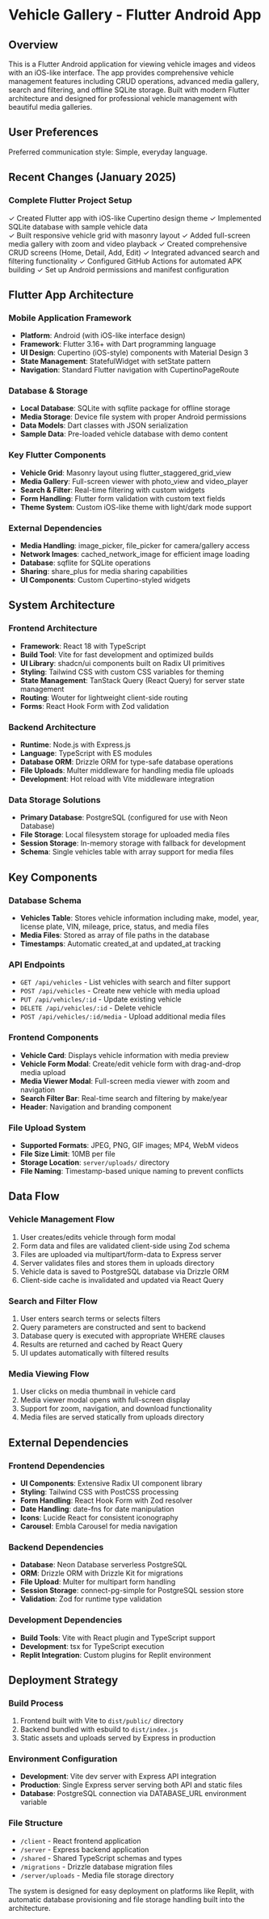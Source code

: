 # Vehicle Gallery - Flutter Android App

## Overview

This is a Flutter Android application for viewing vehicle images and videos with an iOS-like interface. The app provides comprehensive vehicle management features including CRUD operations, advanced media gallery, search and filtering, and offline SQLite storage. Built with modern Flutter architecture and designed for professional vehicle management with beautiful media galleries.

## User Preferences

Preferred communication style: Simple, everyday language.

## Recent Changes (January 2025)

### Complete Flutter Project Setup
✓ Created Flutter app with iOS-like Cupertino design theme
✓ Implemented SQLite database with sample vehicle data  
✓ Built responsive vehicle grid with masonry layout
✓ Added full-screen media gallery with zoom and video playback
✓ Created comprehensive CRUD screens (Home, Detail, Add, Edit)
✓ Integrated advanced search and filtering functionality
✓ Configured GitHub Actions for automated APK building
✓ Set up Android permissions and manifest configuration

## Flutter App Architecture

### Mobile Application Framework
- **Platform**: Android (with iOS-like interface design)
- **Framework**: Flutter 3.16+ with Dart programming language
- **UI Design**: Cupertino (iOS-style) components with Material Design 3
- **State Management**: StatefulWidget with setState pattern
- **Navigation**: Standard Flutter navigation with CupertinoPageRoute

### Database & Storage
- **Local Database**: SQLite with sqflite package for offline storage
- **Media Storage**: Device file system with proper Android permissions
- **Data Models**: Dart classes with JSON serialization
- **Sample Data**: Pre-loaded vehicle database with demo content

### Key Flutter Components
- **Vehicle Grid**: Masonry layout using flutter_staggered_grid_view
- **Media Gallery**: Full-screen viewer with photo_view and video_player
- **Search & Filter**: Real-time filtering with custom widgets
- **Form Handling**: Flutter form validation with custom text fields
- **Theme System**: Custom iOS-like theme with light/dark mode support

### External Dependencies
- **Media Handling**: image_picker, file_picker for camera/gallery access
- **Network Images**: cached_network_image for efficient image loading
- **Database**: sqflite for SQLite operations
- **Sharing**: share_plus for media sharing capabilities
- **UI Components**: Custom Cupertino-styled widgets

## System Architecture

### Frontend Architecture
- **Framework**: React 18 with TypeScript
- **Build Tool**: Vite for fast development and optimized builds
- **UI Library**: shadcn/ui components built on Radix UI primitives
- **Styling**: Tailwind CSS with custom CSS variables for theming
- **State Management**: TanStack Query (React Query) for server state management
- **Routing**: Wouter for lightweight client-side routing
- **Forms**: React Hook Form with Zod validation

### Backend Architecture
- **Runtime**: Node.js with Express.js
- **Language**: TypeScript with ES modules
- **Database ORM**: Drizzle ORM for type-safe database operations
- **File Uploads**: Multer middleware for handling media file uploads
- **Development**: Hot reload with Vite middleware integration

### Data Storage Solutions
- **Primary Database**: PostgreSQL (configured for use with Neon Database)
- **File Storage**: Local filesystem storage for uploaded media files
- **Session Storage**: In-memory storage with fallback for development
- **Schema**: Single vehicles table with array support for media files

## Key Components

### Database Schema
- **Vehicles Table**: Stores vehicle information including make, model, year, license plate, VIN, mileage, price, status, and media files
- **Media Files**: Stored as array of file paths in the database
- **Timestamps**: Automatic created_at and updated_at tracking

### API Endpoints
- `GET /api/vehicles` - List vehicles with search and filter support
- `POST /api/vehicles` - Create new vehicle with media upload
- `PUT /api/vehicles/:id` - Update existing vehicle
- `DELETE /api/vehicles/:id` - Delete vehicle
- `POST /api/vehicles/:id/media` - Upload additional media files

### Frontend Components
- **Vehicle Card**: Displays vehicle information with media preview
- **Vehicle Form Modal**: Create/edit vehicle form with drag-and-drop media upload
- **Media Viewer Modal**: Full-screen media viewer with zoom and navigation
- **Search Filter Bar**: Real-time search and filtering by make/year
- **Header**: Navigation and branding component

### File Upload System
- **Supported Formats**: JPEG, PNG, GIF images; MP4, WebM videos
- **File Size Limit**: 10MB per file
- **Storage Location**: `server/uploads/` directory
- **File Naming**: Timestamp-based unique naming to prevent conflicts

## Data Flow

### Vehicle Management Flow
1. User creates/edits vehicle through form modal
2. Form data and files are validated client-side using Zod schema
3. Files are uploaded via multipart/form-data to Express server
4. Server validates files and stores them in uploads directory
5. Vehicle data is saved to PostgreSQL database via Drizzle ORM
6. Client-side cache is invalidated and updated via React Query

### Search and Filter Flow
1. User enters search terms or selects filters
2. Query parameters are constructed and sent to backend
3. Database query is executed with appropriate WHERE clauses
4. Results are returned and cached by React Query
5. UI updates automatically with filtered results

### Media Viewing Flow
1. User clicks on media thumbnail in vehicle card
2. Media viewer modal opens with full-screen display
3. Support for zoom, navigation, and download functionality
4. Media files are served statically from uploads directory

## External Dependencies

### Frontend Dependencies
- **UI Components**: Extensive Radix UI component library
- **Styling**: Tailwind CSS with PostCSS processing
- **Form Handling**: React Hook Form with Zod resolver
- **Date Handling**: date-fns for date manipulation
- **Icons**: Lucide React for consistent iconography
- **Carousel**: Embla Carousel for media navigation

### Backend Dependencies
- **Database**: Neon Database serverless PostgreSQL
- **ORM**: Drizzle ORM with Drizzle Kit for migrations
- **File Upload**: Multer for multipart form handling
- **Session Storage**: connect-pg-simple for PostgreSQL session store
- **Validation**: Zod for runtime type validation

### Development Dependencies
- **Build Tools**: Vite with React plugin and TypeScript support
- **Development**: tsx for TypeScript execution
- **Replit Integration**: Custom plugins for Replit environment

## Deployment Strategy

### Build Process
1. Frontend built with Vite to `dist/public/` directory
2. Backend bundled with esbuild to `dist/index.js`
3. Static assets and uploads served by Express in production

### Environment Configuration
- **Development**: Vite dev server with Express API integration
- **Production**: Single Express server serving both API and static files
- **Database**: PostgreSQL connection via DATABASE_URL environment variable

### File Structure
- `/client` - React frontend application
- `/server` - Express backend application  
- `/shared` - Shared TypeScript schemas and types
- `/migrations` - Drizzle database migration files
- `/server/uploads` - Media file storage directory

The system is designed for easy deployment on platforms like Replit, with automatic database provisioning and file storage handling built into the architecture.